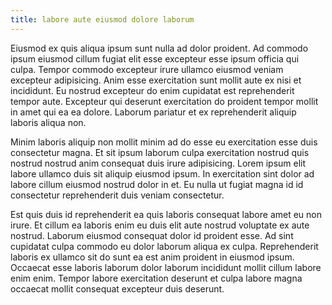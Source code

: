 ```yaml
---
title: labore aute eiusmod dolore laborum
---
```


Eiusmod ex quis aliqua ipsum sunt nulla ad dolor proident. Ad commodo ipsum eiusmod cillum fugiat elit esse excepteur esse ipsum officia qui culpa. Tempor commodo excepteur irure ullamco eiusmod veniam excepteur adipisicing. Anim esse exercitation sunt mollit aute ex nisi et incididunt. Eu nostrud excepteur do enim cupidatat est reprehenderit tempor aute. Excepteur qui deserunt exercitation do proident tempor mollit in amet qui ea ea dolore. Laborum pariatur et ex reprehenderit aliquip laboris aliqua non.

Minim laboris aliquip non mollit minim ad do esse eu exercitation esse duis consectetur magna. Et sit ipsum laborum culpa exercitation nostrud quis nostrud nostrud anim consequat duis irure adipisicing. Lorem ipsum elit labore ullamco duis sit aliquip eiusmod ipsum. In exercitation sint dolor ad labore cillum eiusmod nostrud dolor in et. Eu nulla ut fugiat magna id id consectetur reprehenderit duis veniam consectetur.

Est quis duis id reprehenderit ea quis laboris consequat labore amet eu non irure. Et cillum ea laboris enim eu duis elit aute nostrud voluptate ex aute nostrud. Laborum eiusmod consequat dolor id proident esse. Ad sint cupidatat culpa commodo eu dolor laborum aliqua ex culpa. Reprehenderit laboris ex ullamco sit do sunt ea est anim proident in eiusmod ipsum. Occaecat esse laboris laborum dolor laborum incididunt mollit cillum labore enim enim. Tempor labore exercitation deserunt et culpa labore magna occaecat mollit consequat excepteur duis deserunt.